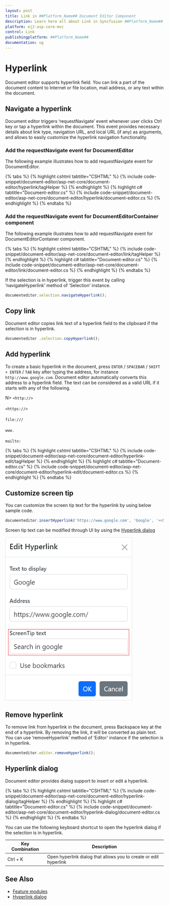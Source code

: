 ```yaml
---
layout: post
title: Link in ##Platform_Name## Document Editor Component
description: Learn here all about Link in Syncfusion ##Platform_Name## Document Editor component of Syncfusion Essential JS 2 and more.
platform: ej2-asp-core-mvc
control: Link
publishingplatform: ##Platform_Name##
documentation: ug
---
```



# Hyperlink

Document editor supports hyperlink field. You can link a part of the document content to Internet or file location, mail address, or any text within the document.

## Navigate a hyperlink

Document editor triggers ‘requestNavigate’ event whenever user clicks Ctrl key or tap a hyperlink within the document. This event provides necessary details about link type, navigation URL, and local URL (if any) as arguments, and allows to easily customize the hyperlink navigation functionality.

### Add the requestNavigate event for DocumentEditor

The following example illustrates how to add requestNavigate event for DocumentEditor.


{% tabs %}
{% highlight cshtml tabtitle="CSHTML" %}
{% include code-snippet/document-editor/asp-net-core/document-editor/hyperlink/tagHelper %}
{% endhighlight %}
{% highlight c# tabtitle="Document-editor.cs" %}
{% include code-snippet/document-editor/asp-net-core/document-editor/hyperlink/document-editor.cs %}
{% endhighlight %}
{% endtabs %}


### Add the requestNavigate event for DocumentEditorContainer component

The following example illustrates how to add requestNavigate event for DocumentEditorContainer component.


{% tabs %}
{% highlight cshtml tabtitle="CSHTML" %}
{% include code-snippet/document-editor/asp-net-core/document-editor/link/tagHelper %}
{% endhighlight %}
{% highlight c# tabtitle="Document-editor.cs" %}
{% include code-snippet/document-editor/asp-net-core/document-editor/link/document-editor.cs %}
{% endhighlight %}
{% endtabs %}


If the selection is in hyperlink, trigger this event by calling ‘navigateHyperlink’ method of ‘Selection’ instance.

```typescript
documenteditor.selection.navigateHyperlink();
```

## Copy link

Document editor copies link text of a hyperlink field to the clipboard if the selection is in hyperlink.

```typescript
documenteditor .selection.copyHyperlink();
```

## Add hyperlink

To create a basic hyperlink in the document, press `ENTER` / `SPACEBAR` / `SHIFT + ENTER` / `TAB` key after typing the address, for instance `http://www.google.com`. Document editor automatically converts this address to a hyperlink field. The text can be considered as a valid URL if it starts with any of the following.

N> `<http://>`<br>
<br/> `<https://>`<br>
<br/> `file:///`<br>
<br/> `www.`<br>
<br/> `mailto:`<br>


{% tabs %}
{% highlight cshtml tabtitle="CSHTML" %}
{% include code-snippet/document-editor/asp-net-core/document-editor/hyperlink-edit/tagHelper %}
{% endhighlight %}
{% highlight c# tabtitle="Document-editor.cs" %}
{% include code-snippet/document-editor/asp-net-core/document-editor/hyperlink-edit/document-editor.cs %}
{% endhighlight %}
{% endtabs %}


## Customize screen tip

You can customize the screen tip text for the hyperlink by using below sample code.

```typescript
documenteditor.insertHyperlink('https://www.google.com', 'Google', '<<Screen tip text>>');
```

Screen tip text can be modified through UI by using the [Hyperlink dialog](../asp-net-core/dialog#hyperlink-dialog/)

![Add or modify the screen tip text for hyperlinks in a Word document.](images/screentip.png)

## Remove hyperlink

To remove link from hyperlink in the document, press Backspace key at the end of a hyperlink. By removing the link, it will be converted as plain text. You can use ‘removeHyperlink’ method of ‘Editor’ instance if the selection is in hyperlink.

```typescript
documenteditor.editor.removeHyperlink();
```

## Hyperlink dialog

Document editor provides dialog support to insert or edit a hyperlink.


{% tabs %}
{% highlight cshtml tabtitle="CSHTML" %}
{% include code-snippet/document-editor/asp-net-core/document-editor/hyperlink-dialog/tagHelper %}
{% endhighlight %}
{% highlight c# tabtitle="Document-editor.cs" %}
{% include code-snippet/document-editor/asp-net-core/document-editor/hyperlink-dialog/document-editor.cs %}
{% endhighlight %}
{% endtabs %}


You can use the following keyboard shortcut to open the hyperlink dialog if the selection is in hyperlink.

| Key Combination | Description |
|-----------------|-------------|
|Ctrl + K | Open hyperlink dialog that allows you to create or edit hyperlink|

## See Also

* [Feature modules](../asp-net-core/feature-module)
* [Hyperlink dialog](../asp-net-core/dialog#hyperlink-dialog)
